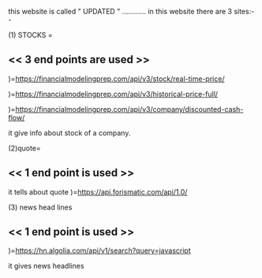 this website is called "   UPDATED  " ............
 in this website there are 3 sites:--

(1) STOCKS =

<< 3 end points are used >>
--------------------
)=https://financialmodelingprep.com/api/v3/stock/real-time-price/

)=https://financialmodelingprep.com/api/v3/historical-price-full/

)=https://financialmodelingprep.com/api/v3/company/discounted-cash-flow/

it give info about stock of a company.











(2)quote=
 
 << 1 end point is used >>
-------------------
it tells about quote 
)=https://api.forismatic.com/api/1.0/












(3) news head lines


<< 1 end point is used >>
--------------------
)=https://hn.algolia.com/api/v1/search?query=javascript

it gives news headlines
